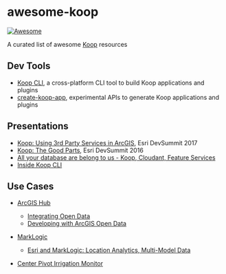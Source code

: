 # awesome-koop

[![Awesome](https://awesome.re/badge-flat2.svg)](https://github.com/haoliangyu/awesome-koop)

A curated list of awesome [Koop](https://koopjs.github.io/) resources

## Dev Tools
* [Koop CLI](https://github.com/koopjs/koop-cli), a cross-platform CLI tool to build Koop applications and plugins
* [create-koop-app](https://github.com/haoliangyu/create-koop-app), experimental APIs to generate Koop applications and plugins

## Presentations

* [Koop: Using 3rd Party Services in ArcGIS](http://proceedings.esri.com/library/userconf/devsummit17/papers/dev_int_157.pdf), Esri DevSummit 2017
* [Koop: The Good Parts](http://proceedings.esri.com/library/userconf/devsummit16/papers/dev_int_124.pdf), Esri DevSummit 2016
* [All your database are belong to us - Koop, Cloudant, Feature Services](https://www.slideshare.net/rajrsingh/all-your-database-are-belong-to-us-koop-cloudant-feature-services)
* [Inside Koop CLI](https://github.com/haoliangyu/inside-koop-cli/blob/master/inside-koop-cli.pdf)

## Use Cases

* [ArcGIS Hub](https://hub.arcgis.com/)
  * [Integrating Open Data](https://mjuniper.github.io/presentations/ds2017/integrating-opendata#/)
  * [Developing with ArcGIS Open Data](https://mjuniper.github.io/presentations/opendata-api-2016#/)

* [MarkLogic](https://www.marklogic.com/)
  * [Esri and MarkLogic:  Location Analytics, Multi-Model Data](https://cdn1.marklogic.com/wp-content/uploads/2018/06/MLW18-Esri-and-ML-Location-Analytics-Multi-Model-Data.pdf)

* [Center Pivot Irrigation Monitor](https://devpost.com/software/stl-secret-project)
